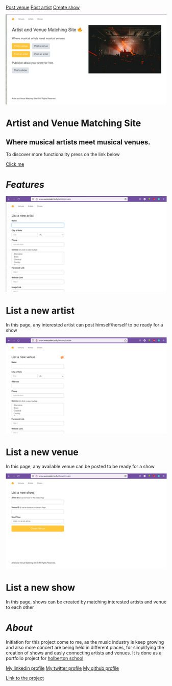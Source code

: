 [Post venue](http://www.wencoder.tech/venues/create)               [Post artist](http://www.wencoder.tech/artists/create)                [Create show](http://www.wencoder.tech/shows/create)


![coverimage](coverimage.png)
# Artist and Venue Matching Site
## Where musical artists meet musical venues.

To discover more functionality press on the link below

[Click me](http://www.wencoder.tech/)

# *Features*
![listartist](listartist.png)
# List a new artist
In this page, any interested artist can post himself/herself to be ready for a show

![listvenue](listvenue.png)
# List a new venue
In this page, any available venue can be posted to be ready for a show

![listshow](listshow.png)
# List a new show
In this page, shows can be created by matching interested artists and venue to each other

# *About*
Initiation for this project come to me, as the music industry is keep growing and also more concert are being held in different places, for simplifying the creation of shows and easly connecting artists and venues. It is done as a portfolio project for [holberton school](https://www.holbertonschool.com/)

[My linkedin profile](https://www.linkedin.com/in/wendwossen-dufera/)
[My twitter profile](https://t.co/Co66LTHCnK)
[My github profile](https://github.com/wendecoder)

[Link to the project](https://github.com/wendecoder/Portfolio_project.git)


